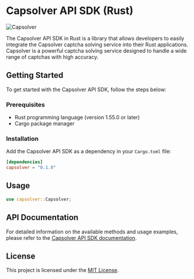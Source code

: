 # Capsolver API SDK (Rust)

![Capsolver](https://capsolver.com/assets/images/logo.png)

The Capsolver API SDK in Rust is a library that allows developers to easily integrate the Capsolver captcha solving service into their Rust applications. Capsolver is a powerful captcha solving service designed to handle a wide range of captchas with high accuracy.

## Getting Started

To get started with the Capsolver API SDK, follow the steps below:

### Prerequisites

- Rust programming language (version 1.55.0 or later)
- Cargo package manager

### Installation

Add the Capsolver API SDK as a dependency in your `Cargo.toml` file:

```toml
[dependencies]
capsolver = "0.1.0"
```

## Usage

```rust
use capsolver::Capsolver;
```

 ## API Documentation

For detailed information on the available methods and usage examples, please refer to the [Capsolver API SDK documentation](https://docs.capsolver.com).

## License

This project is licensed under the [MIT License](LICENSE).
